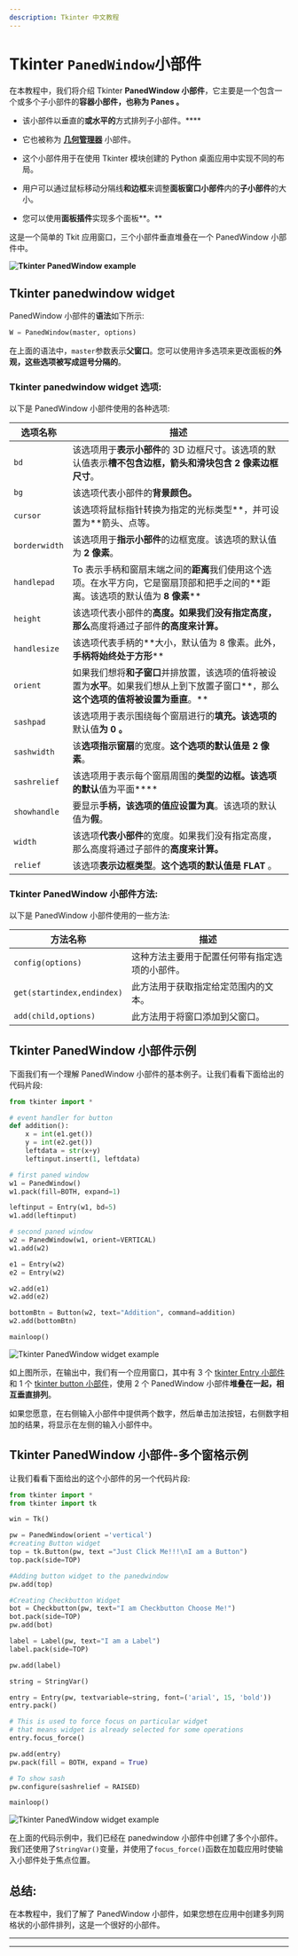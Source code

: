```yaml
---
description: Tkinter 中文教程
---
```


# Tkinter `PanedWindow`小部件

在本教程中，我们将介绍 Tkinter **PanedWindow 小部件**，它主要是一个包含一个或多个子小部件的**容器小部件，也称为 **Panes** 。**

*   该小部件以垂直的**或水平的**方式排列子小部件。****

*   它也被称为 [**几何管理器**](https://www.studytonight.com/tkinter/python-tkinter-geometry-manager) 小部件。

*   这个小部件用于在使用 Tkinter 模块创建的 Python 桌面应用中实现不同的布局。

*   用户可以通过鼠标移动分隔线**和边框**来调整**面板窗口小部件**内的**子小部件**的大小。

*   您可以使用**面板插件**实现多个面板**。**

这是一个简单的 Tkit 应用窗口，三个小部件垂直堆叠在一个 PanedWindow 小部件中。

**![Tkinter PanedWindow example](img/86de9c5bbd43fc11438b87df712bf091.png)**

## Tkinter panedwindow widget

PanedWindow 小部件的**语法**如下所示:

```py
W = PanedWindow(master, options) 
```

在上面的语法中，`master`参数表示**父窗口**。您可以使用许多选项来更改面板的**外观，这些选项被写成逗号分隔的**。

### Tkinter panedwindow widget 选项:

以下是 PanedWindow 小部件使用的各种选项:

| **选项名称** | **描述** |
| --- | --- |
| `bd` | 该选项用于**表示小部件**的 3D 边框尺寸。该选项的默认值表示**槽不包含边框，箭头和滑块包含 2 像素边框尺寸**。 |
| `bg` | 该选项代表小部件的**背景颜色。** |
| `cursor` | 该选项将鼠标指针转换为指定的光标类型**，并可设置为**箭头、点等。 |
| `borderwidth` | 该选项用于**指示小部件**的边框宽度。该选项的默认值为 **2 像素**。 |
| `handlepad` | To 表示手柄和窗扇末端之间的**距离**我们使用这个选项。在水平方向，它是窗扇顶部和把手之间的**距离。该选项的默认值为 **8 像素**** |
| `height` | 该选项代表小部件的**高度。如果我们没有指定高度，那么**高度将通过子部件**的高度来计算。** |
| `handlesize` | 该选项代表手柄的**大小，默认值为 8 像素。此外，**手柄将始终处于方形**** |
| `orient` | 如果我们想将**和子窗口**并排放置，该选项的值将被设置为**水平**。如果我们想从上到下放置子窗口**，那么**这个选项的值将被设置为垂直**。** |
| `sashpad` | 该选项用于表示围绕每个窗扇进行的**填充。该选项的**默认值**为 **0** 。** |
| `sashwidth` | 该**选项指示窗扇**的宽度。**这个选项的默认值是 2 像素**。 |
| `sashrelief` | 该选项用于表示每个窗扇周围的**类型的边框。该选项的默认**值为平面**** |
| `showhandle` | 要显示**手柄，该选项的值应设置为真**。该选项的默认值为**假**。 |
| `width` | 该选项**代表小部件**的宽度。如果我们没有指定高度，那么高度将通过子部件的**高度来计算。** |
| `relief` | 该选项**表示边框类型**。**这个选项的默认值是 FLAT** 。 |

### Tkinter PanedWindow 小部件方法:

以下是 PanedWindow 小部件使用的一些方法:

| **方法名称** | **描述** |
| --- | --- |
| `config(options)` | 这种方法主要用于配置任何带有指定选项的小部件。 |
| `get(startindex,endindex)` | 此方法用于获取指定给定范围内的文本。 |
| `add(child,options)` | 此方法用于将窗口添加到父窗口。 |

## Tkinter PanedWindow 小部件示例

下面我们有一个理解 PanedWindow 小部件的基本例子。让我们看看下面给出的代码片段:

```py
from tkinter import *  

# event handler for button
def addition():  
    x = int(e1.get())  
    y = int(e2.get())  
    leftdata = str(x+y)  
    leftinput.insert(1, leftdata)  

# first paned window
w1 = PanedWindow()  
w1.pack(fill=BOTH, expand=1)  

leftinput = Entry(w1, bd=5)  
w1.add(leftinput)  

# second paned window
w2 = PanedWindow(w1, orient=VERTICAL)  
w1.add(w2)  

e1 = Entry(w2)
e2 = Entry(w2)

w2.add(e1)  
w2.add(e2)  

bottomBtn = Button(w2, text="Addition", command=addition)  
w2.add(bottomBtn)  

mainloop()
```

![Tkinter PanedWindow widget example](img/499e2565d6ca9fd656082a93c7bc1fc3.png)

如上图所示，在输出中，我们有一个应用窗口，其中有 3 个 [tkinter Entry 小部件](https://www.studytonight.com/tkinter/python-tkinter-entry-widget)和 1 个 [tkinter button 小部件](https://www.studytonight.com/tkinter/python-tkinter-button-widget)，使用 2 个 PanedWindow 小部件**堆叠在一起，相互垂直排列**。

如果您愿意，在右侧输入小部件中提供两个数字，然后单击加法按钮，右侧数字相加的结果，将显示在左侧的输入小部件中。

## Tkinter PanedWindow 小部件-多个窗格示例

让我们看看下面给出的这个小部件的另一个代码片段:

```py
from tkinter import * 
from tkinter import tk 

win = Tk() 

pw = PanedWindow(orient ='vertical') 
#creating Button widget 
top = tk.Button(pw, text ="Just Click Me!!!\nI am a Button") 
top.pack(side=TOP) 

#Adding button widget to the panedwindow 
pw.add(top) 

#Creating Checkbutton Widget 
bot = Checkbutton(pw, text="I am Checkbutton Choose Me!") 
bot.pack(side=TOP) 
pw.add(bot) 

label = Label(pw, text="I am a Label") 
label.pack(side=TOP) 

pw.add(label) 

string = StringVar() 

entry = Entry(pw, textvariable=string, font=('arial', 15, 'bold')) 
entry.pack() 

# This is used to force focus on particular widget 
# that means widget is already selected for some operations 
entry.focus_force() 

pw.add(entry) 
pw.pack(fill = BOTH, expand = True) 

# To show sash 
pw.configure(sashrelief = RAISED) 

mainloop() 
```

![Tkinter PanedWindow widget example](img/0d3270e06a360f27bb4f269f1dfa0f7e.png)

在上面的代码示例中，我们已经在 panedwindow 小部件中创建了多个小部件。我们还使用了`StringVar()`变量，并使用了`focus_force()`函数在加载应用时使输入小部件处于焦点位置。

## 总结:

在本教程中，我们了解了 PanedWindow 小部件，如果您想在应用中创建多列网格状的小部件排列，这是一个很好的小部件。

* * *

* * *